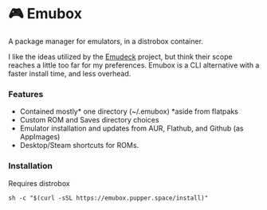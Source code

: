 # 🎮 Emubox
A package manager for emulators, in a distrobox container.

I like the ideas utilized by the [Emudeck](https://github.com/dragoonDorise/EmuDeck) project, but think their scope reaches a little too far for my preferences. Emubox is a CLI alternative with a faster install time, and less overhead.

### Features
- Contained mostly* one directory (~/.emubox) *aside from flatpaks
- Custom ROM and Saves directory choices
- Emulator installation and updates from AUR, Flathub, and Github (as AppImages)
- Desktop/Steam shortcuts for ROMs.


### Installation
Requires distrobox
```
sh -c "$(curl -sSL https://emubox.pupper.space/install)"
```

